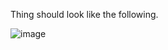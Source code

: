 Thing should look like the following.

![image](https://github.com/eeoluus/Timetable-in-HTML-CSS/assets/86976278/4b3efe22-3cf4-4717-bf56-b3959fca82e4)
